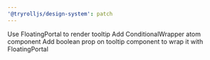 ```yaml
---
'@tryrolljs/design-system': patch
---
```


Use FloatingPortal to render tooltip
Add ConditionalWrapper atom component
Add boolean prop on tooltip component to wrap it with FloatingPortal
